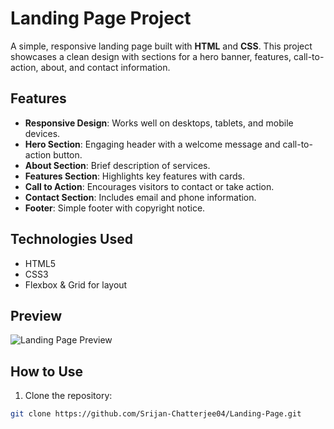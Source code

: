 # Landing Page Project

A simple, responsive landing page built with **HTML** and **CSS**. This project showcases a clean design with sections for a hero banner, features, call-to-action, about, and contact information.

## Features

- **Responsive Design**: Works well on desktops, tablets, and mobile devices.
- **Hero Section**: Engaging header with a welcome message and call-to-action button.
- **About Section**: Brief description of services.
- **Features Section**: Highlights key features with cards.
- **Call to Action**: Encourages visitors to contact or take action.
- **Contact Section**: Includes email and phone information.
- **Footer**: Simple footer with copyright notice.

## Technologies Used

- HTML5
- CSS3
- Flexbox & Grid for layout

## Preview

![Landing Page Preview](screenshot.png) <!-- Optional: Add screenshot of your page -->

## How to Use

1. Clone the repository:

```bash
git clone https://github.com/Srijan-Chatterjee04/Landing-Page.git
